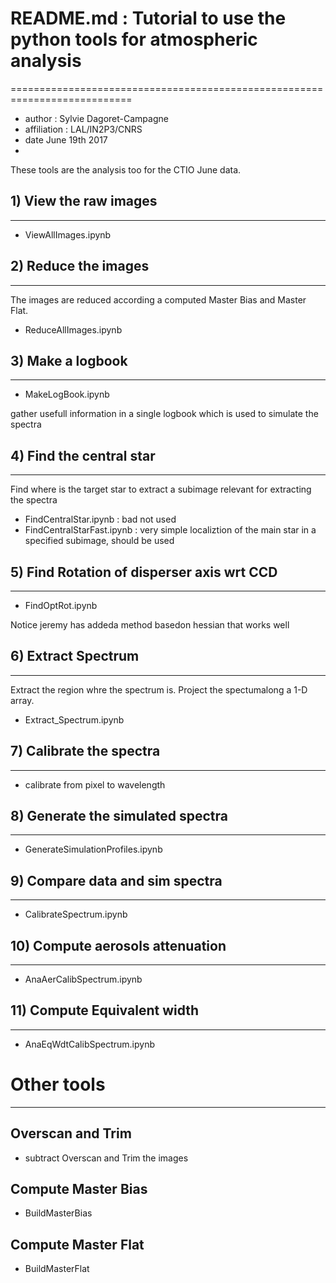 
# README.md : Tutorial to use the python tools for atmospheric analysis
===========================================================================

- author : Sylvie Dagoret-Campagne
- affiliation : LAL/IN2P3/CNRS
- date June 19th 2017
- 

These tools are the analysis too for the CTIO June data.


## 1) View the raw images
----------------------------------

- ViewAllImages.ipynb

## 2) Reduce the images
---------------------------------

The images are reduced according a computed Master Bias and Master Flat.

- ReduceAllImages.ipynb


## 3) Make a logbook
----------------------
- MakeLogBook.ipynb

gather usefull information in a single logbook which is used to simulate the spectra


## 4) Find the central star
--------------------------------

Find where is the target star to extract a subimage relevant for extracting the spectra

- FindCentralStar.ipynb  : bad not used
- FindCentralStarFast.ipynb : very simple localiztion of the main star in a specified subimage, should be used


## 5) Find Rotation of disperser axis wrt CCD
------------------------------------------------------------

- FindOptRot.ipynb

Notice jeremy has addeda method basedon hessian that works well



## 6) Extract Spectrum
------------------------

Extract the region whre the spectrum is. Project the spectumalong a 1-D array.

- Extract_Spectrum.ipynb	


## 7) Calibrate the spectra
-------------------------------

- calibrate from pixel to wavelength 

## 8) Generate the simulated spectra
------------------------------------

- GenerateSimulationProfiles.ipynb


## 9) Compare data and sim spectra
------------------------------------------------

- CalibrateSpectrum.ipynb		


## 10) Compute aerosols attenuation
---------------------------------------------

- AnaAerCalibSpectrum.ipynb		

## 11) Compute Equivalent width
--------------------------------

- AnaEqWdtCalibSpectrum.ipynb		
	
		

# Other tools
-----------------


## Overscan and Trim

- subtract Overscan and Trim the images

## Compute Master Bias

- BuildMasterBias

## Compute Master Flat

- BuildMasterFlat




